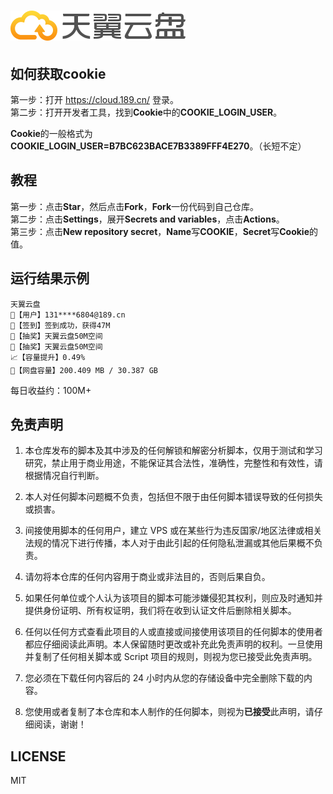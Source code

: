 # ![logo](assets/logo.png)
## 如何获取cookie
第一步：打开 https://cloud.189.cn/ 登录。   
第二步：打开开发者工具，找到**Cookie**中的**COOKIE_LOGIN_USER**。 

**Cookie**的一般格式为**COOKIE_LOGIN_USER=B7BC623BACE7B3389FFF4E270**。（长短不定）
## 教程
第一步：点击**Star**，然后点击**Fork**，**Fork**一份代码到自己仓库。    
第二步：点击**Settings**，展开**Secrets and variables**，点击**Actions**。   
第三步：点击**New repository secret**，**Name**写**COOKIE**，**Secret**写**Cookie**的值。
## 运行结果示例
```
天翼云盘
👤【用户】131****6804@189.cn
🍩【签到】签到成功，获得47M
🎉【抽奖】天翼云盘50M空间
🎉【抽奖】天翼云盘50M空间
📈【容量提升】0.49%
🔋【网盘容量】200.409 MB / 30.387 GB
```
每日收益约：100M+

## 免责声明
1. 本仓库发布的脚本及其中涉及的任何解锁和解密分析脚本，仅用于测试和学习研究，禁止用于商业用途，不能保证其合法性，准确性，完整性和有效性，请根据情况自行判断。

2. 本人对任何脚本问题概不负责，包括但不限于由任何脚本错误导致的任何损失或损害。

3. 间接使用脚本的任何用户，建立 VPS 或在某些行为违反国家/地区法律或相关法规的情况下进行传播，本人对于由此引起的任何隐私泄漏或其他后果概不负责。

4. 请勿将本仓库的任何内容用于商业或非法目的，否则后果自负。

5. 如果任何单位或个人认为该项目的脚本可能涉嫌侵犯其权利，则应及时通知并提供身份证明、所有权证明，我们将在收到认证文件后删除相关脚本。

6. 任何以任何方式查看此项目的人或直接或间接使用该项目的任何脚本的使用者都应仔细阅读此声明。本人保留随时更改或补充此免责声明的权利。一旦使用并复制了任何相关脚本或 Script 项目的规则，则视为您已接受此免责声明。

7. 您必须在下载任何内容后的 24 小时内从您的存储设备中完全删除下载的内容。

8. 您使用或者复制了本仓库和本人制作的任何脚本，则视为**已接受**此声明，请仔细阅读，谢谢！

## LICENSE
MIT

